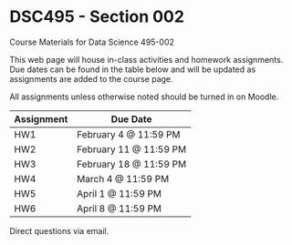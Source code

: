 # DSC495 - Section 002
Course Materials for Data Science 495-002

This web page will house in-class activities and homework assignments. Due dates can be found in the table below and will be updated as assignments are added to the course page. 

All assignments unless otherwise noted should be turned in on Moodle. 

<div align="center">
  
| Assignment | Due Date|
| -- | -- |
|HW1 | February 4 @ 11:59 PM |
|HW2 | February 11 @ 11:59 PM |
|HW3 | February 18 @ 11:59 PM |
|HW4 | March 4 @ 11:59 PM |
|HW5 | April 1 @ 11:59 PM |
|HW6 | April 8 @ 11:59 PM |
  
</div>

Direct questions via email. 
